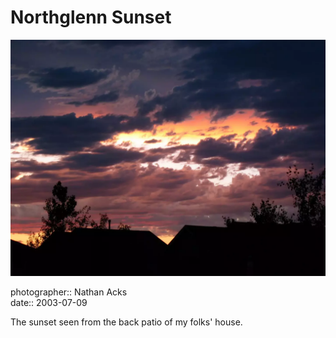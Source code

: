 # Northglenn Sunset

![A spectacular purple and orange sunset, with the silhouettes of suburban houses in the foreground](assets/2003-07-09-northglenn-sunset.webp)

photographer:: Nathan Acks  
date:: 2003-07-09

The sunset seen from the back patio of my folks' house.
